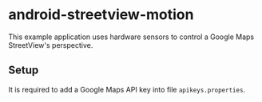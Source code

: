 # android-streetview-motion

This example application uses hardware sensors to control a Google Maps StreetView's perspective.

## Setup

It is required to add a Google Maps API key into file `apikeys.properties`.
